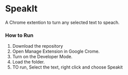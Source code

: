 # SpeakIt

A Chrome extention to turn any selected text to speach.

### How to Run

1. Download the repository
2. Open Manage Extension in Google Crome.
3. Turn on the Developer Mode.
4. Load the folder.
5. TO run, Select the text, right click and choose Speakit 
